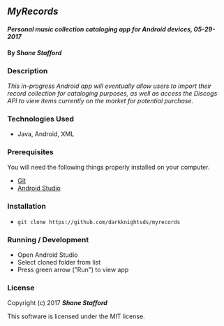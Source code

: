 ## _MyRecords_

#### _Personal music collection cataloging app for Android devices, 05-29-2017_

#### By _**Shane Stafford**_

### Description
_This in-progress Android app will eventually allow users to import their record collection for cataloging purposes, as well as access the Discogs API to view items currently on the market for potential purchase._

### Technologies Used
* Java, Android, XML

### Prerequisites

You will need the following things properly installed on your computer.

* [Git](https://git-scm.com/)
* [Android Studio](https://developer.android.com/studio/index.html)

### Installation

* `git clone https://github.com/darkknightsds/myrecords`


### Running / Development
* Open Android Studio
* Select cloned folder from list
* Press green arrow ("Run") to view app

### License

  Copyright (c) 2017 **_Shane Stafford_**

  This software is licensed under the MIT license.
